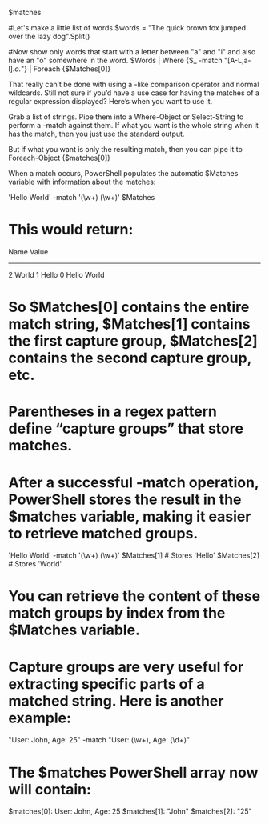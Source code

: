 $matches

#Let's make a little list of words
$words = "The quick brown fox jumped over the lazy dog".Split()
 
#Now show only words that start with a letter between "a" and "l" and also have an "o" somewhere in the word.
$Words | Where {$_ -match "[A-L,a-l].*o.*"} | Foreach {$Matches[0]}

That really can’t be done with using a -like comparison operator and normal wildcards. 
Still not sure if you’d have a use case for having the matches of a regular expression displayed? 
Here’s when you want to use it.

Grab a list of strings. Pipe them into a Where-Object or Select-String to perform a -match against them. 
If what you want is the whole string when it has the match, then you just use the standard output. 

But if what you want is only the resulting match, then you can pipe it to Foreach-Object {$matches[0]}


When a match occurs, PowerShell populates the automatic $Matches variable with information about the matches:



'Hello World' -match '(\w+) (\w+)'
$Matches
# This would return:
 
Name                           Value
----                           -----
2                              World
1                              Hello
0                              Hello World
# So $Matches[0] contains the entire match string, $Matches[1] contains the first capture group, $Matches[2] contains the second capture group, etc.



# Parentheses in a regex pattern define “capture groups” that store matches. 
# After a successful -match operation, PowerShell stores the result in the $matches variable, making it easier to retrieve matched groups.

'Hello World' -match '(\w+) (\w+)'
$Matches[1] # Stores 'Hello'
$Matches[2] # Stores 'World'
# You can retrieve the content of these match groups by index from the $Matches variable.



# Capture groups are very useful for extracting specific parts of a matched string. Here is another example:

"User: John, Age: 25" -match "User: (\w+), Age: (\d+)"
# The $matches PowerShell array now will contain:

$matches[0]: User: John, Age: 25 
$matches[1]: "John"
$matches[2]: "25"

